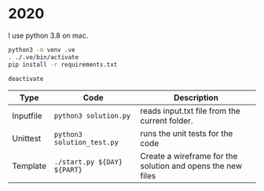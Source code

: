 # 2020

I use python 3.8 on mac.

```bash
python3 -m venv .ve
. ./.ve/bin/activate
pip install -r requirements.txt

deactivate
```

| Type      | Code                        | Description                                                 |
| --------- | --------------------------- | ----------------------------------------------------------- |
| Inputfile | `python3 solution.py`       | reads input.txt file from the current folder.               |
| Unittest  | `python3 solution_test.py`  | runs the unit tests for the code                            |
| Template  | `./start.py ${DAY} ${PART}` | Create a wireframe for the solution and opens the new files |
